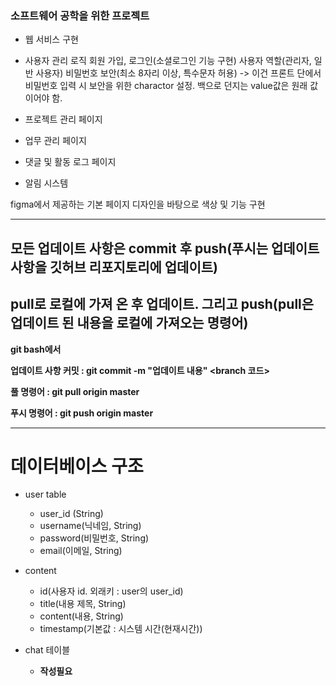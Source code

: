 ### 소프트웨어 공학을 위한 프로젝트
* 웹 서비스 구현

- 사용자 관리 로직
    회원 가입, 로그인(소셜로그인 기능 구현)
    사용자 역할(관리자, 일반 사용자)
    비밀번호 보안(최소 8자리 이상, 특수문자 허용)
      -> 이건 프론트 단에서 비밀번호 입력 시 보안을 위한 charactor 설정. 백으로 던지는 value값은 원래 값이어야 함.

- 프로젝트 관리 페이지

- 업무 관리 페이지

- 댓글 및 활동 로그 페이지

- 알림 시스템


figma에서 제공하는 기본 페이지 디자인을 바탕으로 색상 및 기능 구현


---
## 모든 업데이트 사항은 commit 후 push(푸시는 업데이트 사항을 깃허브 리포지토리에 업데이트)
## pull로 로컬에 가져 온 후 업데이트. 그리고 push(pull은 업데이트 된 내용을 로컬에 가져오는 명령어)

**git bash에서**
    
**업데이트 사항 커밋 : git commit -m "업데이트 내용" <branch 코드>**
    
**풀 명령어 : git pull origin master**
    
**푸시 명령어 : git push origin master**

--- 

# 데이터베이스 구조
- user table
  - user_id (String)
  - username(닉네임, String)
  - password(비밀번호, String)
  - email(이메일, String)

- content
  - id(사용자 id. 외래키 : user의 user_id)
  - title(내용 제목, String)
  - content(내용, String)
  - timestamp(기본값 : 시스템 시간(현재시간))
- chat 테이블
  - **작성필요**


    